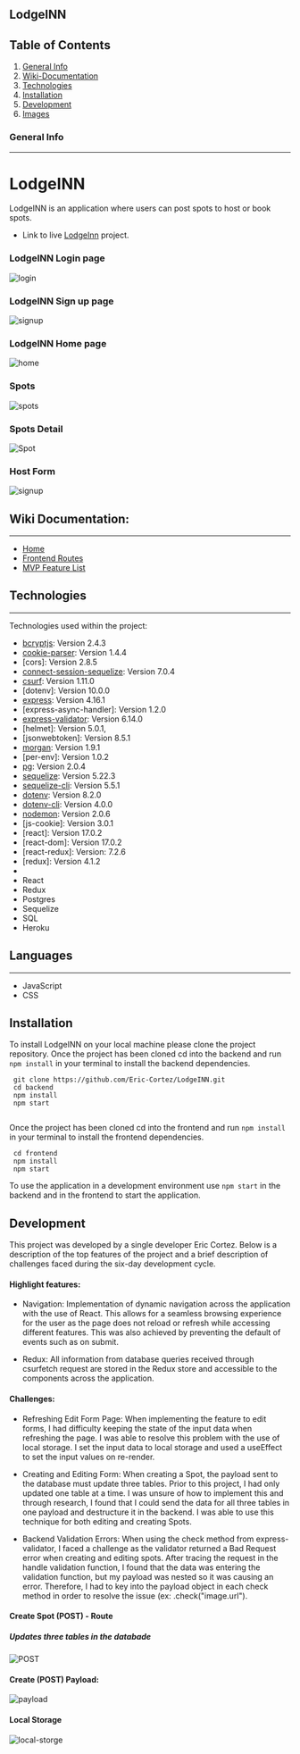 ## LodgeINN
## Table of Contents 

1. [General Info](#general-info)
2. [Wiki-Documentation](#wiki-documentation)
3. [Technologies](#technologies)
4. [Installation](#installation)
5. [Development](#development)
6. [Images](#images)



### General Info 
***
# LodgeINN
LodgeINN is an application where users can post spots to host or book spots. 
* Link to live  [LodgeInn](https://lodgeinn.herokuapp.com/) project. 


### LodgeINN Login page
![login](https://user-images.githubusercontent.com/80999718/149379610-05f80153-21d8-4c0a-aab6-70036eb28a18.png)


### LodgeINN Sign up page
![signup](https://user-images.githubusercontent.com/80999718/149380404-17edea81-37c0-4ff7-b432-8ba723dfda8e.png)


### LodgeINN Home page
![home](https://user-images.githubusercontent.com/80999718/149380341-a1773700-4a94-4610-a030-c416350e4525.png)



### Spots 
![spots](https://user-images.githubusercontent.com/80999718/149380460-557b3a64-b0e1-47e6-ab52-736f9970d2d8.png)



### Spots Detail 
![Spot](https://user-images.githubusercontent.com/80999718/149380252-6c67be40-8ffc-4a5c-a806-d6116ccac953.png)

### Host Form
![signup](https://user-images.githubusercontent.com/80999718/149381035-0965fcad-ba4e-4eb0-9085-a86347676480.png)



## Wiki Documentation: 
***
* [Home](link)
* [Frontend Routes](link)
* [MVP Feature List](link)

## Technologies 
***
Technologies used within the project:
* [bcryptjs](https://www.npmjs.com/package/bcrypt): Version 2.4.3
* [cookie-parser](https://www.npmjs.com/package/cookie-parser): Version 1.4.4
* [cors]: Version 2.8.5
* [connect-session-sequelize](https://www.npmjs.com/package/connect-session-sequelize): Version 7.0.4
* [csurf](https://www.npmjs.com/package/csurf): Version 1.11.0
* [dotenv]: Version 10.0.0
* [express](https://expressjs.com/en/4x/api.html#express): Version 4.16.1
* [express-async-handler]: Version 1.2.0
* [express-validator](https://express-validator.github.io/docs/): Version  6.14.0
* [helmet]: Version 5.0.1,
* [jsonwebtoken]: Version 8.5.1
* [morgan](https://www.npmjs.com/package/morgan): Version 1.9.1
* [per-env]: Version 1.0.2
* [pg](https://www.npmjs.com/package/pg): Version 2.0.4
* [sequelize](https://sequelize.org/master/class/lib/sequelize.js~Sequelize.html): Version 5.22.3
* [sequelize-cli](https://sequelize.org/master/class/lib/sequelize.js~Sequelize.html): Version 5.5.1
* [dotenv](https://www.npmjs.com/package/dotenv): Version 8.2.0
* [dotenv-cli](https://www.npmjs.com/package/dotenv-cli): Version 4.0.0
* [nodemon](https://www.npmjs.com/package/nodemon): Version 2.0.6
* [js-cookie]: Version 3.0.1
* [react]: Version 17.0.2
* [react-dom]: Version 17.0.2
* [react-redux]: Version: 7.2.6
* [redux]: Version 4.1.2
* [redux-thunk]: 2.4.1
* React
* Redux
* Postgres
* Sequelize
* SQL
* Heroku

## Languages 
***
* JavaScript
* CSS


## Installation 
To install LodgeINN on your local machine please clone the project repository. 
Once the project has been cloned cd into the backend and run ```npm install``` in your terminal to install the backend dependencies.
```
 git clone https://github.com/Eric-Cortez/LodgeINN.git
 cd backend 
 npm install
 npm start
 
```
Once the project has been cloned cd into the frontend and run ```npm install``` in your terminal to install the frontend dependencies.
```
 cd frontend  
 npm install
 npm start
```
To use the application in a development environment use ```npm start``` in the backend and in the frontend to start the application. 


## Development 
This project was developed by a single developer Eric Cortez. Below is a description of the top features of the project and a brief description of challenges faced during the six-day development cycle. 
#### Highlight features: 

* Navigation: Implementation of dynamic navigation across the application with the use of React. This allows for a seamless browsing experience for the user as the page does not reload or refresh while accessing different features. This was also achieved by preventing the default of events such as on submit.

* Redux: All information from database queries received through csurfetch request are stored in the Redux store and accessible to the components across the application. 


#### Challenges:   
* Refreshing Edit Form Page: When implementing the feature to edit forms, I had difficulty keeping the state of the input data when refreshing the page. I was able to resolve this problem with the use of local storage. I set the input data to local storage and used a useEffect to set the input values on re-render. 

* Creating and Editing Form: When creating a Spot, the payload sent to the database must update three tables. Prior to this project, I had only updated one table at a time. I was unsure of how to implement this and through research, I found that I could send the data for all three tables in one payload and destructure it in the backend. I was able to use this technique for both editing and creating Spots.  

* Backend Validation Errors: When using the check method from express-validator, I faced a challenge as the validator returned a Bad Request error when creating and editing spots. After tracing the request in the handle validation function, I found that the data was entering the validation function, but my payload was nested so it was causing an error. Therefore, I had to key into the payload object in each check method in order to resolve the issue (ex: .check("image.url"). 


#### Create Spot (POST) - Route 
##### Updates three tables in the databade 
![POST](https://user-images.githubusercontent.com/80999718/149393907-3b1379f5-42ab-4583-9af3-add4150c93a6.png)

#### Create (POST) Payload: 
![payload](https://user-images.githubusercontent.com/80999718/149393791-1ed62d5a-0548-4a4a-8244-bbe9b6dc06a5.png)

#### Local Storage 
![local-storge](https://user-images.githubusercontent.com/80999718/149393856-ecc8252a-4d33-433c-8351-1be8485ee1b5.png)
